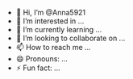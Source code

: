 - 👋 Hi, I’m @Anna5921
- 👀 I’m interested in ...
- 🌱 I’m currently learning ...
- 💞️ I’m looking to collaborate on ...
- 📫 How to reach me ...
- 😄 Pronouns: ...
- ⚡ Fun fact: ...

<!---
Anna5921/Anna5921 is a ✨ special ✨ repository because its `README.md` (this file) appears on your GitHub profile.
You can click the Preview link to take a look at your changes.
--->
